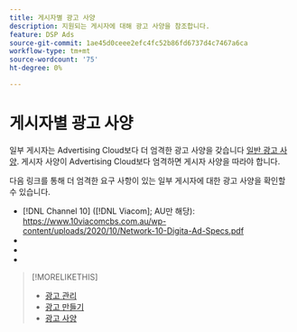 ```yaml
---
title: 게시자별 광고 사양
description: 지원되는 게시자에 대해 광고 사양을 참조합니다.
feature: DSP Ads
source-git-commit: 1ae45d0ceee2efc4fc52b86fd6737d4c7467a6ca
workflow-type: tm+mt
source-wordcount: '75'
ht-degree: 0%

---
```


# 게시자별 광고 사양

일부 게시자는 Advertising Cloud보다 더 엄격한 광고 사양을 갖습니다 [일반 광고 사양](/help/dsp/assets/ad-specs.pdf).  게시자 사양이 Advertising Cloud보다 엄격하면 게시자 사양을 따라야 합니다.

다음 링크를 통해 더 엄격한 요구 사항이 있는 일부 게시자에 대한 광고 사양을 확인할 수 있습니다.

* [!DNL Channel 10] ([!DNL Viacom]; AU만 해당): https://www.10viacomcbs.com.au/wp-content/uploads/2020/10/Network-10-Digita-Ad-Specs.pdf
* 
   [!DNL CBS Interactive Advanced Media]: https://cbsinteractive.com/advertising/ad-specs/list/cbs-interactive-advanced-media
* 
   [!DNL Hulu]: https://advertising.hulu.com/ad-products/video-commercial
* 

   [!DNL NBCUniversal]: https://together.nbcuni.com/nbcu-creative-guidelines

>[!MORELIKETHIS]
>
>* [광고 관리](ad-about.md)
>* [광고 만들기](ad-create.md)
>* [광고 사양](/help/dsp/assets/ad-specs.pdf)

